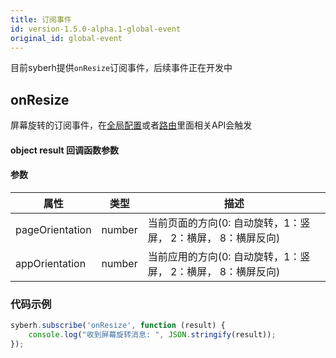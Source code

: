 ```yaml
---
title: 订阅事件
id: version-1.5.0-alpha.1-global-event
original_id: global-event
---
```


目前syberh提供`onResize`订阅事件，后续事件正在开发中

## onResize

屏幕旋转的订阅事件，在[全局配置](apis/app/setAppOrientation.html)或者[路由](apis/router/router.html)里面相关API会触发

#### object result 回调函数参数
#### 参数
| 属性     | 类型  | 描述                         |
| ---------- | ------- | ----------------------------------
| pageOrientation | number  | 当前页面的方向(0: 自动旋转，1：竖屏， 2：横屏， 8：横屏反向)  |
| appOrientation | number  | 当前应用的方向(0: 自动旋转，1：竖屏， 2：横屏， 8：横屏反向)  |


### 代码示例
``` javascript
syberh.subscribe('onResize', function (result) {
    console.log("收到屏幕旋转消息: ", JSON.stringify(result));
});
```